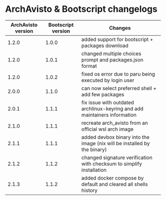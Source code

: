 # ArchAvisto & Bootscript changelogs

| ArchAvisto version | Bootscript version | Changes                                                                   |
|--------------------|--------------------|---------------------------------------------------------------------------|
| 1.2.0              | 1.0.0              | added support for bootscript + packages download                          |
| 1.2.0              | 1.0.1              | changed multiple choices prompt and packages.json format                  |
| 1.2.0              | 1.0.2              | fixed os error due to paru being executed by login user                   |
| 2.0.0              | 1.1.0              | can now select preferred shell + add few packages                         |
| 2.0.1              | 1.1.1              | fix issue with outdated archlinux-keyring and add maintainers information |
| 2.1.0              | 1.1.1              | recreate arch_avisto from an official wsl arch image                      |
| 2.1.1              | 1.1.1              | added devbox binary into the image (nix will be installed by the binary)  |
| 2.1.2              | 1.1.2              | changed signature verification with checksum to simplify installation     |
| 2.1.3              | 1.1.2              | added docker compose by default and cleared all shells history            |
